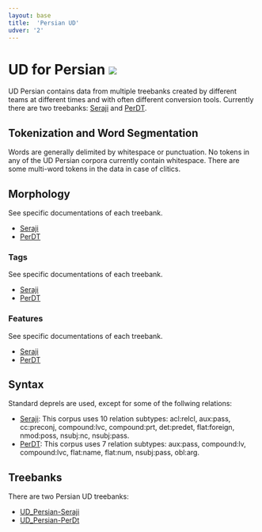 ```yaml
---
layout: base
title:  'Persian UD'
udver: '2'
---
```


# UD for Persian <span class="flagspan"><img class="flag" src="../flags/svg/IR.svg" /></span>
UD Persian contains data from multiple treebanks created by different teams at different times and with often different conversion tools. Currently there are two treebanks: [Seraji](https://github.com/UniversalDependencies/UD_Persian-Seraji) and [PerDT](https://github.com/UniversalDependencies/UD_Persian-PerDT).

## Tokenization and Word Segmentation

Words are generally delimited by whitespace or punctuation. No tokens in any of the UD Persian corpora currently contain whitespace. There are some multi-word tokens in the data in case of clitics.

## Morphology
See specific documentations of each treebank.

- [Seraji](https://universaldependencies.org/treebanks/fa_seraji/index.html)
- [PerDT](https://universaldependencies.org/treebanks/fa_perdt/index.html)

### Tags

See specific documentations of each treebank.

- [Seraji](https://universaldependencies.org/treebanks/fa_seraji/index.html)
- [PerDT](https://universaldependencies.org/treebanks/fa_perdt/index.html)
 
### Features

See specific documentations of each treebank.

- [Seraji](https://universaldependencies.org/treebanks/fa_seraji/index.html)
- [PerDT](https://universaldependencies.org/treebanks/fa_perdt/index.html)

## Syntax

Standard deprels are used, except for some of the follwing relations:

- [Seraji](https://universaldependencies.org/treebanks/fa_seraji/index.html): This corpus uses 10 relation subtypes: acl:relcl, aux:pass, cc:preconj, compound:lvc, compound:prt, det:predet, flat:foreign, nmod:poss, nsubj:nc, nsubj:pass.
- [PerDT](https://universaldependencies.org/treebanks/fa_perdt/index.html): This corpus uses 7 relation subtypes: aux:pass, compound:lv, compound:lvc, flat:name, flat:num, nsubj:pass, obl:arg.


## Treebanks

There are two Persian UD treebanks:

  * [UD_Persian-Seraji](https://github.com/UniversalDependencies/UD_Persian-Seraji)
  * [UD_Persian-PerDt](https://github.com/UniversalDependencies/UD_Persian-PerDT)


